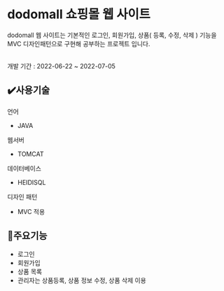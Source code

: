 # dodomall 쇼핑몰 웹 사이트 

dodomall 웹 사이트는 기본적인 로그인, 회원가입, 상품( 등록, 수정, 삭제 ) 기능을 MVC 디자인패턴으로 구현해 공부하는 프로젝트 입니다.

<br>
개발 기간 : 2022-06-22 ~ 2022-07-05

## :heavy_check_mark:사용기술 

언어 
* JAVA 

웹서버
* TOMCAT

데이터베이스
* HEIDISQL

디자인 패턴 
* MVC 적용

## :pushpin:주요기능 

* 로그인
* 회원가입
* 상품 목록
* 관리자는 상품등록, 상품 정보 수정, 상품 삭제 이용
